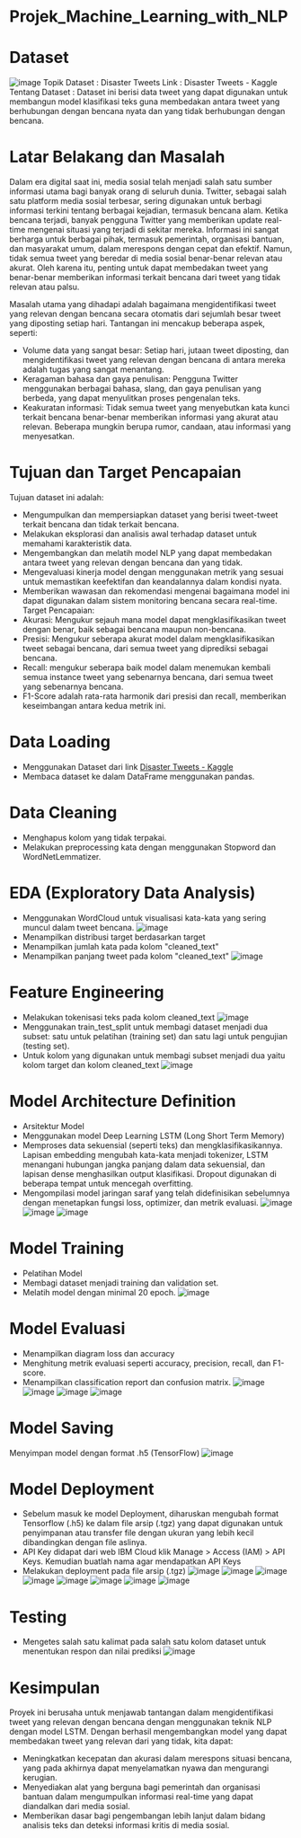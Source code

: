 # Projek_Machine_Learning_with_NLP
# Dataset
![image](https://github.com/user-attachments/assets/33222fd8-583e-4233-a8e3-85d2bdd887b1)
Topik Dataset : Disaster Tweets
Link : Disaster Tweets - Kaggle
Tentang Dataset : Dataset ini berisi data tweet yang dapat digunakan untuk membangun model klasifikasi teks guna membedakan antara tweet yang berhubungan dengan bencana nyata dan yang tidak berhubungan dengan bencana.

# Latar Belakang dan Masalah
Dalam era digital saat ini, media sosial telah menjadi salah satu sumber informasi utama bagi banyak orang di seluruh dunia. Twitter, sebagai salah satu platform media sosial terbesar, sering digunakan untuk berbagi informasi terkini tentang berbagai kejadian, termasuk bencana alam. Ketika bencana terjadi, banyak pengguna Twitter yang memberikan update real-time mengenai situasi yang terjadi di sekitar mereka. Informasi ini sangat berharga untuk berbagai pihak, termasuk pemerintah, organisasi bantuan, dan masyarakat umum, dalam merespons dengan cepat dan efektif. Namun, tidak semua tweet yang beredar di media sosial benar-benar relevan atau akurat. Oleh karena itu, penting untuk dapat membedakan tweet yang benar-benar memberikan informasi terkait bencana dari tweet yang tidak relevan atau palsu.

Masalah utama yang dihadapi adalah bagaimana mengidentifikasi tweet yang relevan dengan bencana secara otomatis dari sejumlah besar tweet yang diposting setiap hari. Tantangan ini mencakup beberapa aspek, seperti:
- Volume data yang sangat besar: Setiap hari, jutaan tweet diposting, dan mengidentifikasi tweet yang relevan dengan bencana di antara mereka adalah tugas yang sangat menantang.
- Keragaman bahasa dan gaya penulisan: Pengguna Twitter menggunakan berbagai bahasa, slang, dan gaya penulisan yang berbeda, yang dapat menyulitkan proses pengenalan teks.
- Keakuratan informasi: Tidak semua tweet yang menyebutkan kata kunci terkait bencana benar-benar memberikan informasi yang akurat atau relevan. Beberapa mungkin berupa rumor, candaan, atau informasi yang menyesatkan.

# Tujuan dan Target Pencapaian
Tujuan dataset ini adalah:
- Mengumpulkan dan mempersiapkan dataset yang berisi tweet-tweet terkait bencana dan tidak terkait bencana.
- Melakukan eksplorasi dan analisis awal terhadap dataset untuk memahami karakteristik data.
- Mengembangkan dan melatih model NLP yang dapat membedakan antara tweet yang relevan dengan bencana dan yang tidak.
- Mengevaluasi kinerja model dengan menggunakan metrik yang sesuai untuk memastikan keefektifan dan keandalannya dalam kondisi nyata.
- Memberikan wawasan dan rekomendasi mengenai bagaimana model ini dapat digunakan dalam sistem monitoring bencana secara real-time.
Target Pencapaian:
- Akurasi: Mengukur sejauh mana model dapat mengklasifikasikan tweet dengan benar, baik sebagai bencana maupun non-bencana.
- Presisi: Mengukur seberapa akurat model dalam mengklasifikasikan tweet sebagai bencana, dari semua tweet yang diprediksi sebagai bencana.
- Recall: mengukur seberapa baik model dalam menemukan kembali semua instance tweet yang sebenarnya bencana, dari semua tweet yang sebenarnya bencana.
- F1-Score adalah rata-rata harmonik dari presisi dan recall, memberikan keseimbangan antara kedua metrik ini.
  
# Data Loading
- Menggunakan Dataset dari link [Disaster Tweets - Kaggle](https://www.kaggle.com/datasets/vstepanenko/disaster-tweets)
- Membaca dataset ke dalam DataFrame menggunakan pandas.

# Data Cleaning
- Menghapus kolom yang tidak terpakai.
- Melakukan preprocessing kata dengan menggunakan Stopword dan WordNetLemmatizer.

# EDA (Exploratory Data Analysis)
- Menggunakan WordCloud untuk visualisasi kata-kata yang sering muncul dalam tweet bencana.
![image](https://github.com/user-attachments/assets/1ce27351-99be-445c-a6b8-7288f263b4ad)
- Menampilkan distribusi target berdasarkan target
- Menampilkan jumlah kata pada kolom "cleaned_text"
- Menampilkan panjang tweet pada kolom "cleaned_text"
![image](https://github.com/user-attachments/assets/095f35de-df43-497b-b915-5e63c77f6845)

# Feature Engineering
- Melakukan tokenisasi teks pada kolom cleaned_text
![image](https://github.com/user-attachments/assets/0683c4a1-30af-400f-bb70-30f6be98a16f)
- Menggunakan train_test_split untuk membagi dataset menjadi dua subset: satu untuk pelatihan (training set) dan satu lagi untuk pengujian (testing set).
- Untuk kolom yang digunakan untuk membagi subset menjadi dua yaitu kolom target dan kolom cleaned_text
![image](https://github.com/user-attachments/assets/d64c4d0a-a335-4827-88db-3c3a1c7f0162)

# Model Architecture Definition
- Arsitektur Model
- Menggunakan model Deep Learning LSTM (Long Short Term Memory)
- Memproses data sekuensial (seperti teks) dan mengklasifikasikannya. Lapisan embedding mengubah kata-kata menjadi tokenizer, LSTM menangani hubungan jangka panjang dalam data sekuensial, dan lapisan dense menghasilkan output klasifikasi. Dropout digunakan di beberapa tempat untuk mencegah overfitting.
- Mengompilasi model jaringan saraf yang telah didefinisikan sebelumnya dengan menetapkan fungsi loss, optimizer, dan metrik evaluasi.
![image](https://github.com/user-attachments/assets/b616841d-a8e7-4f05-b284-4b2527e87a79)
![image](https://github.com/user-attachments/assets/ddf95e9b-7af5-4e9d-a851-cc3c31db0d80)
![image](https://github.com/user-attachments/assets/1e3f0a39-b517-4803-b327-93556c5c6b9b)

# Model Training
- Pelatihan Model
- Membagi dataset menjadi training dan validation set.
- Melatih model dengan minimal 20 epoch.
![image](https://github.com/user-attachments/assets/9cf1f88c-8997-48dd-80a4-1021d0f8244c)

# Model Evaluasi
- Menampilkan diagram loss dan accuracy
- Menghitung metrik evaluasi seperti accuracy, precision, recall, dan F1-score.
- Menampilkan classification report dan confusion matrix.
![image](https://github.com/user-attachments/assets/fad91066-03ea-40c5-95b8-7ab6997510ee)
![image](https://github.com/user-attachments/assets/e805b68d-9ec2-4fa4-941c-0d48cc2f1f59)
![image](https://github.com/user-attachments/assets/f07f03a9-f48e-4c6d-8943-b943b820701b)
![image](https://github.com/user-attachments/assets/c320c80e-1ae8-4238-adac-cc782a042a84)

# Model Saving
Menyimpan model dengan format .h5 (TensorFlow)
![image](https://github.com/user-attachments/assets/6b522722-aeed-4f55-87fb-dd50d6525b2e)

# Model Deployment
- Sebelum masuk ke model Deployment, diharuskan mengubah format Tensorflow (.h5) ke dalam file arsip (.tgz) yang dapat digunakan untuk penyimpanan atau transfer file dengan ukuran yang lebih kecil dibandingkan dengan file aslinya.
- API Key didapat dari web IBM Cloud klik Manage > Access (IAM) > API Keys. Kemudian buatlah nama agar mendapatkan API Keys
- Melakukan deployment pada file arsip (.tgz)
![image](https://github.com/user-attachments/assets/1e623341-7a48-4fb9-a184-6124ebdad253)
![image](https://github.com/user-attachments/assets/1f27db1d-10c0-4b83-bb89-482d602dfa26)
![image](https://github.com/user-attachments/assets/79533902-6e41-4f09-b1c2-f08e2424cfa5)
![image](https://github.com/user-attachments/assets/766e2a42-551e-43d7-a0c5-eabf91bc380e)
![image](https://github.com/user-attachments/assets/0fb993c9-28d6-4457-b5cb-d465f111096b)
![image](https://github.com/user-attachments/assets/d4ee6436-4600-4f16-9f11-5583a46cb357)
![image](https://github.com/user-attachments/assets/729ddf96-75c4-4eca-93de-18463a333cd6)
![image](https://github.com/user-attachments/assets/9c8ddb9c-a63d-4bfc-85aa-7bb0ae4629b5)

# Testing
- Mengetes salah satu kalimat pada salah satu kolom dataset untuk menentukan respon dan nilai prediksi
![image](https://github.com/user-attachments/assets/1aadf346-b5eb-4544-9c85-f15644c8dff4)

# Kesimpulan
Proyek ini berusaha untuk menjawab tantangan dalam mengidentifikasi tweet yang relevan dengan bencana dengan menggunakan teknik NLP dengan model LSTM. Dengan berhasil mengembangkan model yang dapat membedakan tweet yang relevan dari yang tidak, kita dapat:
- Meningkatkan kecepatan dan akurasi dalam merespons situasi bencana, yang pada akhirnya dapat menyelamatkan nyawa dan mengurangi kerugian.
- Menyediakan alat yang berguna bagi pemerintah dan organisasi bantuan dalam mengumpulkan informasi real-time yang dapat diandalkan dari media sosial.
- Memberikan dasar bagi pengembangan lebih lanjut dalam bidang analisis teks dan deteksi informasi kritis di media sosial.














































